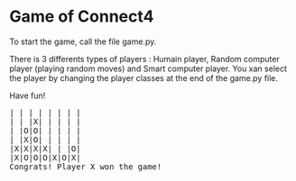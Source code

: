 # Game of Connect4

To start the game, call the file game.py.

There is 3 differents types of players : Humain player, Random computer player (playing random moves) and Smart computer player.
You xan select the player by changing the player classes at the end of the game.py file.

Have fun!

<pre>
| | | | | | | |
| | |X| | | | |
| |O|O| | | | |
| |X|O| | | | |
|X|X|X|X| | |O|
|X|O|O|O|X|O|X|
Congrats! Player X won the game!
</pre>
